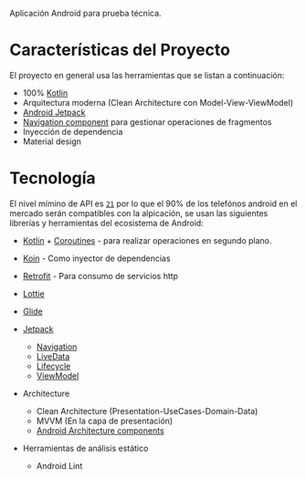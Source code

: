 Aplicación Android para prueba técnica.

# Características del Proyecto

El proyecto en general usa las herramientas que se listan a continuación:

* 100% [Kotlin](https://kotlinlang.org/)
* Arquitectura moderna (Clean Architecture con Model-View-ViewModel)
* [Android Jetpack](https://developer.android.com/jetpack)
* [Navigation component](https://developer.android.com/guide/navigation/navigation-getting-started) para gestionar operaciones de fragmentos
* Inyección de dependencia
* Material design

# Tecnología

El nivel mímino de API es [`21`](https://android-arsenal.com/api?level=21#l21) por lo que el 90% de los telefónos android en el mercado serán compatibles con la alpicación, se usan las siguientes librerías y herramientas del ecosistema de Android:

* [Kotlin](https://kotlinlang.org/) + [Coroutines](https://kotlinlang.org/docs/reference/coroutines-overview.html) - para realizar operaciones en segundo plano.
* [Koin](https://insert-koin.io/) - Como inyector de dependencias
* [Retrofit](https://square.github.io/retrofit/) - Para consumo de servicios http
* [Lottie](http://airbnb.io/lottie)
* [Glide](https://bumptech.github.io/glide/)
* [Jetpack](https://developer.android.com/jetpack)
    * [Navigation](https://developer.android.com/topic/libraries/architecture/navigation/)
    * [LiveData](https://developer.android.com/topic/libraries/architecture/livedata)
    * [Lifecycle](https://developer.android.com/topic/libraries/architecture/lifecycle)
    * [ViewModel](https://developer.android.com/topic/libraries/architecture/viewmodel)

* Architecture
    * Clean Architecture (Presentation-UseCases-Domain-Data)
    * MVVM (En la capa de presentación)
    * [Android Architecture components](https://developer.android.com/topic/libraries/architecture)

* Herramientas de análisis estático
    * Android Lint

